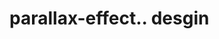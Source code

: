 # parallax-effect.. desgin                                                                                                                                                                                                                                                                                                                                                                                                                                                                                                                                                                      
